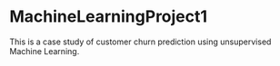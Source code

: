 # MachineLearningProject1
This is a case study of customer churn prediction using unsupervised Machine Learning.
